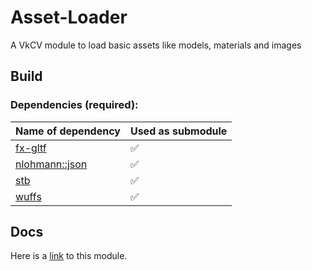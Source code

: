 # Asset-Loader

A VkCV module to load basic assets like models, materials and images

## Build

### Dependencies (required):

| Name of dependency                                        | Used as submodule |
|-----------------------------------------------------------|-------------------|
| [fx-gltf](https://github.com/jessey-git/fx-gltf)          |         ✅        |
| [nlohmann::json](https://github.com/nlohmann/json)        |         ✅        |
| [stb](https://github.com/nothings/stb)                    |         ✅        |
| [wuffs](https://github.com/google/wuffs-mirror-release-c) |         ✅        |

## Docs

Here is a [link](https://userpages.uni-koblenz.de/~vkcv/doc/group__vkcv__asset.html) to this module.
